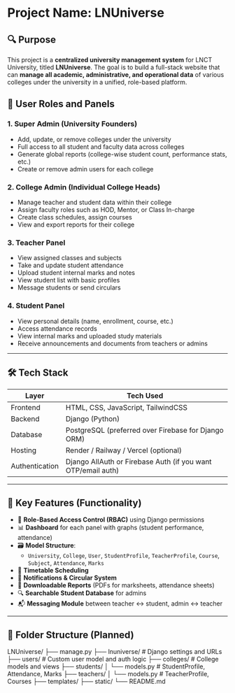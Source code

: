 # Project Name: LNUniverse

## 🔍 Purpose
This project is a **centralized university management system** for LNCT University, titled **LNUniverse**. The goal is to build a full-stack website that can **manage all academic, administrative, and operational data** of various colleges under the university in a unified, role-based platform.

## 👥 User Roles and Panels

### 1. Super Admin (University Founders)
- Add, update, or remove colleges under the university
- Full access to all student and faculty data across colleges
- Generate global reports (college-wise student count, performance stats, etc.)
- Create or remove admin users for each college

### 2. College Admin (Individual College Heads)
- Manage teacher and student data within their college
- Assign faculty roles such as HOD, Mentor, or Class In-charge
- Create class schedules, assign courses
- View and export reports for their college

### 3. Teacher Panel
- View assigned classes and subjects
- Take and update student attendance
- Upload student internal marks and notes
- View student list with basic profiles
- Message students or send circulars

### 4. Student Panel
- View personal details (name, enrollment, course, etc.)
- Access attendance records
- View internal marks and uploaded study materials
- Receive announcements and documents from teachers or admins

---

## 🛠 Tech Stack

| Layer       | Tech Used                         |
|-------------|----------------------------------|
| Frontend    | HTML, CSS, JavaScript, TailwindCSS |
| Backend     | Django (Python)                   |
| Database    | PostgreSQL (preferred over Firebase for Django ORM) |
| Hosting     | Render / Railway / Vercel (optional) |
| Authentication | Django AllAuth or Firebase Auth (if you want OTP/email auth) |

---

## 🧠 Key Features (Functionality)

- 🔐 **Role-Based Access Control (RBAC)** using Django permissions
- 📊 **Dashboard** for each panel with graphs (student performance, attendance)
- 🗃️ **Model Structure**:
    - `University`, `College`, `User`, `StudentProfile`, `TeacherProfile`, `Course`, `Subject`, `Attendance`, `Marks`
- 📅 **Timetable Scheduling**
- 🔔 **Notifications & Circular System**
- 🧾 **Downloadable Reports** (PDFs for marksheets, attendance sheets)
- 🔍 **Searchable Student Database** for admins
- 📬 **Messaging Module** between teacher ↔ student, admin ↔ teacher

---

## 🧱 Folder Structure (Planned)
LNUniverse/
├── manage.py
├── lnuniverse/ # Django settings and URLs
├── users/ # Custom user model and auth logic
├── colleges/ # College models and views
├── students/
│ └── models.py # StudentProfile, Attendance, Marks
├── teachers/
│ └── models.py # TeacherProfile, Courses
├── templates/
├── static/
└── README.md


